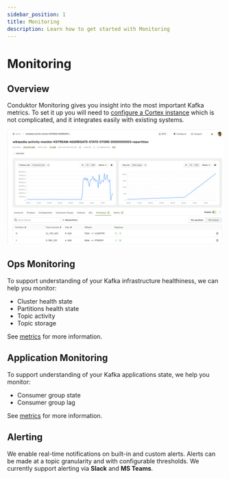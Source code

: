 ```yaml
---
sidebar_position: 1
title: Monitoring
description: Learn how to get started with Monitoring
---
```


# Monitoring


## Overview

Conduktor Monitoring gives you insight into the most important Kafka metrics. To set it up you will need to [configure a Cortex instance](../../get-started/configuration/cortex/) which is not complicated, and it integrates easily with existing systems.

![Monitoring](/images/changelog/platform/v28/topic-monitoring.png)

## Ops Monitoring

To support understanding of your Kafka infrastructure healthiness, we can help you monitor:

- Cluster health state
- Partitions health state
- Topic activity
- Topic storage

See [metrics](metrics.md) for more information.

## Application Monitoring

To support understanding of your Kafka applications state, we help you monitor:

- Consumer group state
- Consumer group lag

See [metrics](metrics.md) for more information.

## Alerting

We enable real-time notifications on built-in and custom alerts. Alerts can be made at a topic granularity and with configurable thresholds. We currently support alerting via **Slack** and **MS Teams**.
